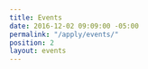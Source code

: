```yaml
---
title: Events
date: 2016-12-02 09:09:00 -05:00
permalink: "/apply/events/"
position: 2
layout: events
---
```


